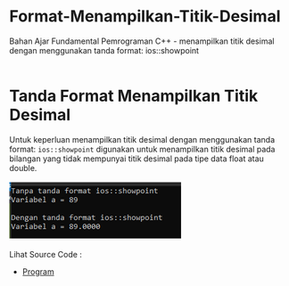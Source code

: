 # Format-Menampilkan-Titik-Desimal
Bahan Ajar Fundamental Pemrograman C++ - menampilkan titik desimal dengan menggunakan tanda format: ios::showpoint<br><br>

# Tanda Format Menampilkan Titik Desimal<br>

Untuk keperluan menampilkan titik desimal dengan menggunakan tanda format:
<code>ios::showpoint</code> digunakan untuk menampilkan titik desimal pada bilangan yang tidak mempunyai titik desimal pada tipe data float atau double.<br><br>
<img src="https://github.com/RizkyKhapidsyah/Format-Menampilkan-Titik-Desimal/blob/master/Format-Menampilkan-Titik-Desimal/Result/001.PNG"><br><br>
Lihat Source Code : <br>
- <a href="https://github.com/RizkyKhapidsyah/Format-Menampilkan-Titik-Desimal/blob/master/Format-Menampilkan-Titik-Desimal/Source.cpp">Program</a>
